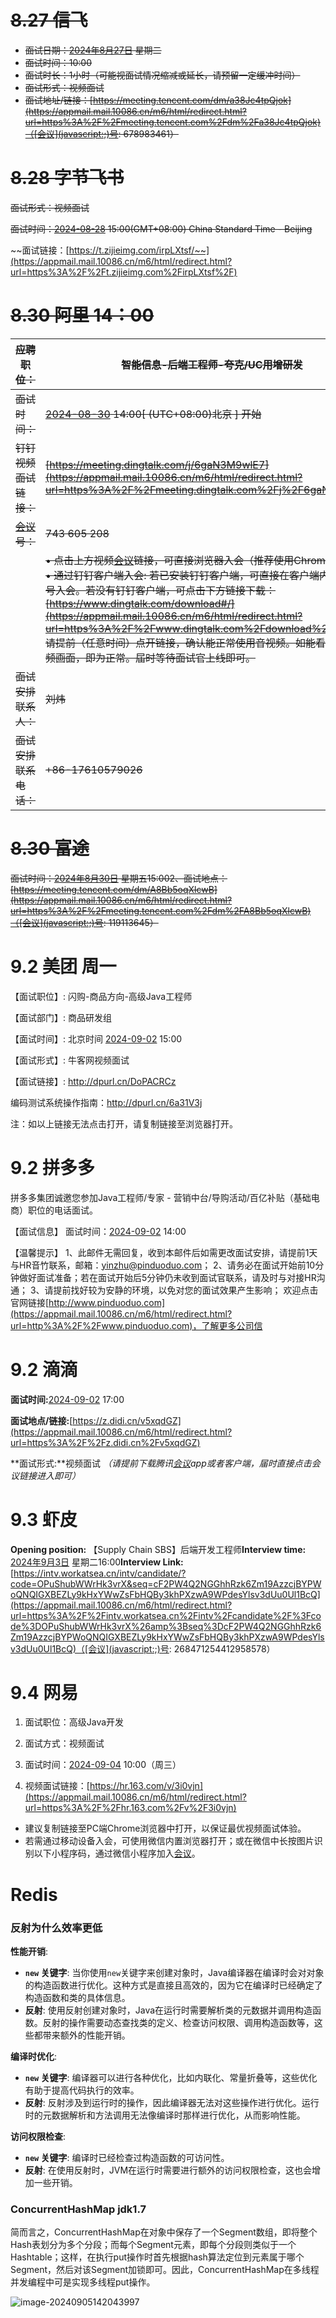 # ~~8.27 信飞~~

- ~~面试日期：[2024年8月27日](javascript:;) 星期二~~
- ~~面试时间：10:00~~
- ~~面试时长：1小时（可能视面试情况缩减或延长，请预留一定缓冲时间）~~
- ~~面试形式：视频面试~~
- ~~面试地址/链接：[https://meeting.tencent.com/dm/a38Jc4tpQjok](https://appmail.mail.10086.cn/m6/html/redirect.html?url=https%3A%2F%2Fmeeting.tencent.com%2Fdm%2Fa38Jc4tpQjok)（[会议](javascript:;)号: 678983461）~~

# ~~8.28 字节飞书~~

~~面试形式：视频面试~~

~~面试时间：[2024-08-28](javascript:;) 15:00(GMT+08:00) China Standard Time - Beijing~~

~~面试链接：[https://t.zijieimg.com/irpLXtsf/~~](https://appmail.mail.10086.cn/m6/html/redirect.html?url=https%3A%2F%2Ft.zijieimg.com%2FirpLXtsf%2F)



# ~~8.30 阿里 14：00~~

| ~~应聘职位：~~               | ~~智能信息-后端工程师-夸克/UC用增研发~~                      |
| ---------------------------- | ------------------------------------------------------------ |
| ~~面试时间：~~               | ~~[2024-08-30](javascript:;) 14:00[ (UTC+08:00)北京 ] 开始~~ |
| ~~钉钉视频面试链接：~~       | ~~[https://meeting.dingtalk.com/j/6gaN3M9wlE7](https://appmail.mail.10086.cn/m6/html/redirect.html?url=https%3A%2F%2Fmeeting.dingtalk.com%2Fj%2F6gaN3M9wlE7)~~ |
| ~~[会议](javascript:;)号：~~ | ~~743 605 208~~                                              |
|                              | ~~• 点击上方视频[会议](javascript:;)链接，可直接浏览器入会（推荐使用Chrome浏览器）。 • 通过钉钉客户端入会: 若已安装钉钉客户端，可直接在客户端内通过会议号入会。若没有钉钉客户端，可点击下方链接下载：[https://www.dingtalk.com/download#/](https://appmail.mail.10086.cn/m6/html/redirect.html?url=https%3A%2F%2Fwww.dingtalk.com%2Fdownload%23%2F) • 请提前（任意时间）点开链接，确认能正常使用音视频。如能看到自己的视频画面，即为正常。届时等待面试官上线即可。~~ |
| ~~面试安排联系人：~~         | ~~刘炜~~                                                     |
| ~~面试安排联系电话：~~       | ~~+86-17610579026~~                                          |

# ~~8.30 富途~~

~~面试时间：[2024年8月30日](javascript:;) 星期五15:002、面试地点：[https://meeting.tencent.com/dm/A8Bb5oqXlcwB](https://appmail.mail.10086.cn/m6/html/redirect.html?url=https%3A%2F%2Fmeeting.tencent.com%2Fdm%2FA8Bb5oqXlcwB)（[会议](javascript:;)号: 119113645）~~





# 9.2 美团   周一

【面试职位】: 闪购-商品方向-高级Java工程师

【面试部门】: 商品研发组

【面试时间】: 北京时间 [2024-09-02](javascript:;) 15:00

【面试形式】: 牛客网视频面试

【面试链接】: http://dpurl.cn/DoPACRCz

编码测试系统操作指南：http://dpurl.cn/6a31V3j

注：如以上链接无法点击打开，请复制链接至浏览器打开。

# 9.2 拼多多

拼多多集团诚邀您参加Java工程师/专家 - 营销中台/导购活动/百亿补贴（基础电商）职位的电话面试。

【面试信息】
 面试时间：[2024-09-02](javascript:;) 14:00

【温馨提示】
1、此邮件无需回复，收到本邮件后如需更改面试安排，请提前1天与HR音竹联系，邮箱：yinzhu@pinduoduo.com；
2、请务必在面试开始前10分钟做好面试准备；若在面试开始后5分钟仍未收到面试官联系，请及时与对接HR沟通；
3、请提前找好较为安静的环境，以免对您的面试效果产生影响；
欢迎点击官网链接[http://www.pinduoduo.com](https://appmail.mail.10086.cn/m6/html/redirect.html?url=http%3A%2F%2Fwww.pinduoduo.com)，了解更多公司信

# 9.2 滴滴

**面试时间:**[2024-09-02](javascript:;) 17:00

**面试地点/链接:**[https://z.didi.cn/v5xqdGZ](https://appmail.mail.10086.cn/m6/html/redirect.html?url=https%3A%2F%2Fz.didi.cn%2Fv5xqdGZ)

**面试形式:**视频面试 *（请提前下载腾讯[会议](javascript:;)app或者客户端，届时直接点击会议链接进入即可）*

# 9.3 虾皮

**Opening position:** 【Supply Chain SBS】后端开发工程师**Interview time:** [2024年9月3日](javascript:;) 星期二16:00**Interview Link:**[https://intv.workatsea.cn/intv/candidate/?code=OPuShubWWrHk3vrX&seq=cF2PW4Q2NGGhhRzk6Zm19AzzcjBYPWoQNQIGXBEZLy9kHxYWwZsFbHQBy3khPXzwA9WPdesYlsv3dUu0Ul1BcQ](https://appmail.mail.10086.cn/m6/html/redirect.html?url=https%3A%2F%2Fintv.workatsea.cn%2Fintv%2Fcandidate%2F%3Fcode%3DOPuShubWWrHk3vrX%26amp%3Bseq%3DcF2PW4Q2NGGhhRzk6Zm19AzzcjBYPWoQNQIGXBEZLy9kHxYWwZsFbHQBy3khPXzwA9WPdesYlsv3dUu0Ul1BcQ)（[会议](javascript:;)号: 268471254412958578）

# 9.4 网易

1. 面试职位：高级Java开发

2. 面试方式：视频面试

3. 面试时间：[2024-09-04](javascript:;) 10:00（周三）

4. 视频面试链接：[https://hr.163.com/v/3i0vjn](https://appmail.mail.10086.cn/m6/html/redirect.html?url=https%3A%2F%2Fhr.163.com%2Fv%2F3i0vjn)

- 建议复制链接至PC端Chrome浏览器中打开，以保证最优视频面试体验。
- 若需通过移动设备入会，可使用微信内置浏览器打开；或在微信中长按图片识别以下小程序码，通过微信小程序加入[会议](javascript:;)。 











# Redis















### 反射为什么效率更低

**性能开销**:

- **`new` 关键字**: 当你使用`new`关键字来创建对象时，Java编译器在编译时会对对象的构造函数进行优化。这种方式是直接且高效的，因为它在编译时已经确定了构造函数和类的具体信息。
- **反射**: 使用反射创建对象时，Java在运行时需要解析类的元数据并调用构造函数。反射的操作需要动态查找类的定义、检查访问权限、调用构造函数等，这些都带来额外的性能开销。

**编译时优化**:

- **`new` 关键字**: 编译器可以进行各种优化，比如内联化、常量折叠等，这些优化有助于提高代码执行的效率。
- **反射**: 反射涉及到运行时的操作，因此编译器无法对这些操作进行优化。运行时的元数据解析和方法调用无法像编译时那样进行优化，从而影响性能。

**访问权限检查**:

- **`new` 关键字**: 编译时已经检查过构造函数的可访问性。
- **反射**: 在使用反射时，JVM在运行时需要进行额外的访问权限检查，这也会增加一些开销。





### ConcurrentHashMap jdk1.7

简而言之，ConcurrentHashMap在对象中保存了一个Segment数组，即将整个Hash表划分为多个分段；而每个Segment元素，即每个分段则类似于一个Hashtable；这样，在执行put操作时首先根据hash算法定位到元素属于哪个Segment，然后对该Segment加锁即可。因此，ConcurrentHashMap在多线程并发编程中可是实现多线程put操作。

![image-20240905142043997](images/image-20240905142043997.png)
